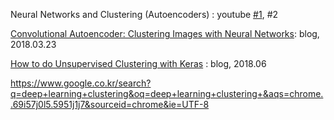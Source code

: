 Neural Networks and Clustering (Autoencoders) : youtube [#1](https://www.youtube.com/watch?v=0oEMORg04zw), #2

[Convolutional Autoencoder: Clustering Images with Neural Networks](https://sefiks.com/2018/03/23/convolutional-autoencoder-clustering-images-with-neural-networks/): blog, 2018.03.23

[How to do Unsupervised Clustering with Keras](https://www.dlology.com/blog/how-to-do-unsupervised-clustering-with-keras/) : blog, 2018.06


https://www.google.co.kr/search?q=deep+learning+clustering&oq=deep+learning+clustering+&aqs=chrome..69i57j0l5.5951j1j7&sourceid=chrome&ie=UTF-8